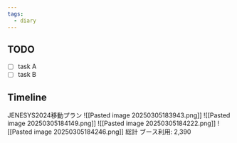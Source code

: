 ```yaml
---
tags:
  - diary
---
```

>
## TODO

- [ ] task A
- [ ] task B

## Timeline
JENESYS2024移動プラン
![[Pasted image 20250305183943.png]]
![[Pasted image 20250305184149.png]]
![[Pasted image 20250305184222.png]]
![[Pasted image 20250305184246.png]]
総計
ブース利用: 2,390
